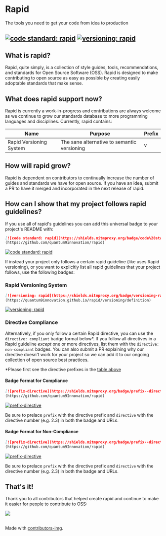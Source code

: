 # Rapid
The tools you need to get your code from idea to production

[![code standard: rapid](https://shields.mitmproxy.org/badge/code%20standard-rapid-blue)](https://github.com/quantum9innovation/rapid)
[![versioning: rapid](https://shields.mitmproxy.org/badge/versioning-rapid-blue)](https://quantum9innovation.github.io/rapid/versioning/definition)
---

## What is rapid?
Rapid, quite simply, is a collection of style guides, tools, recommendations, and standards for Open Source Software (OSS). Rapid is designed to make contributing to open source as easy as possible by creating easily adoptable standards that make sense.

## What does rapid support now?
Rapid is currently a work-in-progress and contributions are always welcome as we continue to grow our standards database to more programming languages and disciplines. Currently, rapid contains:

| Name | Purpose | Prefix |
| --- | --- | --- |
| Rapid Versioning System | The sane alternative to semantic versioning | v |

## How will rapid grow?
Rapid is dependent on contributors to continually increase the number of guides and standards we have for open source. If you have an idea, submit a PR to have it merged and incorporated in the next release of rapid.

## How can I show that my project follows rapid guidelines?
If you use all of rapid's guidelines you can add this universal badge to your project's README with:
```markdown
[![code standard: rapid](https://shields.mitmproxy.org/badge/code%20standard-rapid-blue)]
(https://github.com/quantum9innovation/rapid)
```
[![code standard: rapid](https://shields.mitmproxy.org/badge/code%20standard-rapid-blue)](https://github.com/quantum9innovation/rapid)

If instead your project only follows a certain rapid guideline (like uses Rapid versioning), or you want to explicitly list all rapid guidelines that your project follows, use the following badges:

### Rapid Versioning System
```markdown
[![versioning: rapid](https://shields.mitmproxy.org/badge/versioning-rapid-blue)]
(https://quantum9innovation.github.io/rapid/versioning/definition)
```
[![versioning: rapid](https://shields.mitmproxy.org/badge/versioning-rapid-blue)](https://quantum9innovation.github.io/rapid/versioning/definition)

### Directive Compliance
Alternatively, if you only follow a certain Rapid directive, you can use the `directive: compliant` badge format below*. If you follow all directives in a Rapid guideline *except* one or more directives, list them with the `directive: non-compliant` badges. You can also submit a PR explaining why our directive doesn't work for your project so we can add it to our ongoing collection of open source best practices.

*Please first see the directive prefixes in the [table above](#what-does-rapid-support-now?)
#### Badge Format for Compliance
```markdown
[![prefix-directive](https://shields.mitmproxy.org/badge/prefix--directive-compliant-brightgreen)]
(https://github.com/quantum9Innovation/rapid)
```
[![prefix-directive](https://shields.mitmproxy.org/badge/prefix--directive-compliant-brightgreen)](https://github.com/quantum9Innovation/rapid)

Be sure to prelace `prefix` with the directive prefix and `directive` with the directive number (e.g. 2.3) in both the badge and URLs.
#### Badge Format for Non-Compliance
```markdown
[![prefix-directive](https://shields.mitmproxy.org/badge/prefix--directive-non--compliant-red)]
(https://github.com/quantum9Innovation/rapid)
```
[![prefix-directive](https://shields.mitmproxy.org/badge/prefix--directive-non--compliant-red)](https://github.com/quantum9Innovation/rapid)

Be sure to prelace `prefix` with the directive prefix and `directive` with the directive number (e.g. 2.3) in both the badge and URLs.
## That's it!
Thank you to all contributors that helped create rapid and continue to make it easier for people to contribute to OSS:


<a href="https://github.com/quantum9innovation/rapid/graphs/contributors">
  <img src="https://contrib.rocks/image?repo=quantum9innovation/rapid" />
</a>
<br><br>

Made with [contributors-img](https://contrib.rocks).